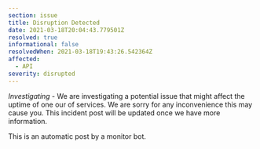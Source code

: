 ```yaml
---
section: issue
title: Disruption Detected
date: 2021-03-18T20:04:43.779501Z
resolved: true
informational: false
resolvedWhen: 2021-03-18T19:43:26.542364Z
affected:
  - API
severity: disrupted
---
```

*Investigating* - We are investigating a potential issue that might affect the uptime of one our of services. We are sorry for any inconvenience this may cause you. This incident post will be updated once we have more information.

This is an automatic post by a monitor bot.
        